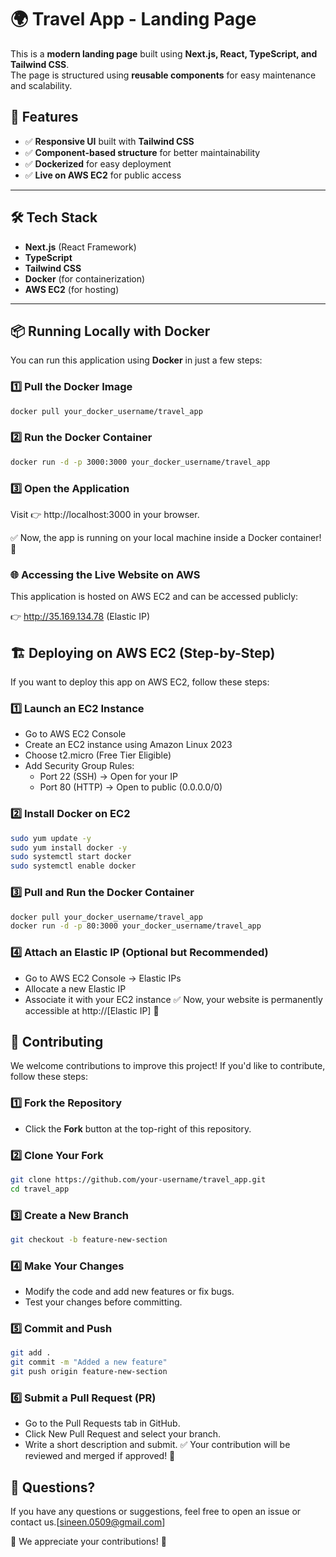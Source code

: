 # 🌍 Travel App - Landing Page

This is a **modern landing page** built using **Next.js, React, TypeScript, and Tailwind CSS**.  
The page is structured using **reusable components** for easy maintenance and scalability.  

## 🚀 Features
- ✅ **Responsive UI** built with **Tailwind CSS**  
- ✅ **Component-based structure** for better maintainability  
- ✅ **Dockerized** for easy deployment  
- ✅ **Live on AWS EC2** for public access  

---

## 🛠 Tech Stack
- **Next.js** (React Framework)  
- **TypeScript**  
- **Tailwind CSS**  
- **Docker** (for containerization)  
- **AWS EC2** (for hosting)  

---

## 📦 Running Locally with Docker
You can run this application using **Docker** in just a few steps:

### **1️⃣ Pull the Docker Image**
```bash
docker pull your_docker_username/travel_app
```
### **2️⃣ Run the Docker Container**
```bash
docker run -d -p 3000:3000 your_docker_username/travel_app
```
### 3️⃣ Open the Application
Visit 👉 http://localhost:3000 in your browser.

✅ Now, the app is running on your local machine inside a Docker container! 🎉

### 🌐 Accessing the Live Website on AWS
This application is hosted on AWS EC2 and can be accessed publicly:

👉 http://35.169.134.78 (Elastic IP)

## 🏗️ Deploying on AWS EC2 (Step-by-Step)
If you want to deploy this app on AWS EC2, follow these steps:

### 1️⃣ Launch an EC2 Instance
- Go to AWS EC2 Console
- Create an EC2 instance using Amazon Linux 2023
- Choose t2.micro (Free Tier Eligible)
- Add Security Group Rules:
    - Port 22 (SSH) → Open for your IP
    - Port 80 (HTTP) → Open to public (0.0.0.0/0)
### 2️⃣ Install Docker on EC2
```bash
sudo yum update -y
sudo yum install docker -y
sudo systemctl start docker
sudo systemctl enable docker
```
### 3️⃣ Pull and Run the Docker Container
```bash
docker pull your_docker_username/travel_app
docker run -d -p 80:3000 your_docker_username/travel_app
```
### 4️⃣ Attach an Elastic IP (Optional but Recommended)
- Go to AWS EC2 Console → Elastic IPs
- Allocate a new Elastic IP
- Associate it with your EC2 instance
✅ Now, your website is permanently accessible at http://[Elastic IP] 🎉

## 🤝 Contributing

We welcome contributions to improve this project! If you'd like to contribute, follow these steps:

### **1️⃣ Fork the Repository**
- Click the **Fork** button at the top-right of this repository.

### **2️⃣ Clone Your Fork**
```bash
git clone https://github.com/your-username/travel_app.git
cd travel_app
```
### 3️⃣ Create a New Branch
```bash
git checkout -b feature-new-section
```
### 4️⃣ Make Your Changes
- Modify the code and add new features or fix bugs.
- Test your changes before committing.

### 5️⃣ Commit and Push
```bash
git add .
git commit -m "Added a new feature"
git push origin feature-new-section
```
### 6️⃣ Submit a Pull Request (PR)
- Go to the Pull Requests tab in GitHub.
- Click New Pull Request and select your branch.
- Write a short description and submit.
✅ Your contribution will be reviewed and merged if approved! 🚀

## 📩 Questions?
If you have any questions or suggestions, feel free to open an issue or contact us.[sineen.0509@gmail.com]

🎯 We appreciate your contributions! 🙌

